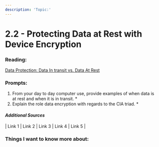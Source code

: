 ```yaml
---
description: 'Topic:'
---
```


# 2.2 - Protecting Data at Rest with Device Encryption

### Reading:

[Data Protection: Data In transit vs. Data At Rest](https://digitalguardian.com/blog/data-protection-data-in-transit-vs-data-at-rest)

### Prompts:

1. From your day to day computer use, provide examples of when data is at rest and when it is in transit.
   *
2. Explain the role data encryption with regards to the CIA triad.
   *

#### _Additional Sources_

\| Link 1 | Link 2 | Link 3 | Link 4 | Link 5 |

### Things I want to know more about:
